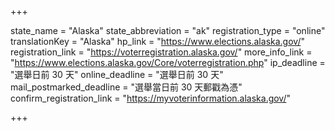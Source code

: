 +++

state_name = "Alaska"
state_abbreviation = "ak"
registration_type = "online"
translationKey = "Alaska"
hp_link = "https://www.elections.alaska.gov/"
registration_link = "https://voterregistration.alaska.gov/"
more_info_link = "https://www.elections.alaska.gov/Core/voterregistration.php"
ip_deadline = "選舉日前 30 天"
online_deadline = "選舉日前 30 天"
mail_postmarked_deadline = "選舉當日前 30 天郵戳為憑"
confirm_registration_link = "https://myvoterinformation.alaska.gov/"

+++